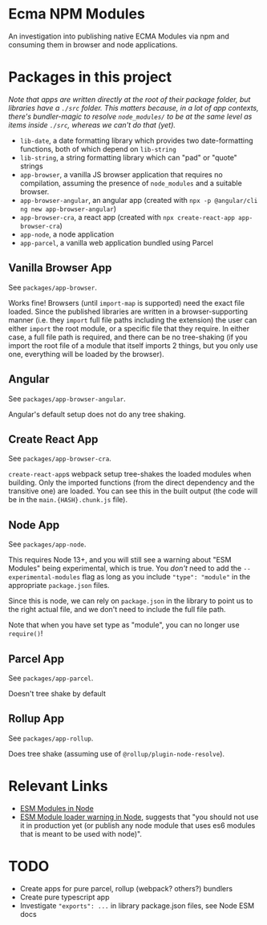 # Ecma NPM Modules

An investigation into publishing native ECMA Modules via npm and consuming them in browser and node applications.

# Packages in this project

_Note that apps are written directly at the root of their package folder, but libraries have a `./src` folder. This matters because, in a lot of app contexts, there's bundler-magic to resolve `node_modules/` to be at the same level as items inside `./src`, whereas we can't do that (yet)._

- `lib-date`, a date formatting library which provides two date-formatting functions, both of which depend on `lib-string`
- `lib-string`, a string formatting library which can "pad" or "quote" strings
- `app-browser`, a vanilla JS browser application that requires no compilation, assuming the presence of `node_modules` and a suitable browser.
- `app-browser-angular`, an angular app (created with `npx -p @angular/cli ng new app-browser-angular`)
- `app-browser-cra`, a react app (created with `npx create-react-app app-browser-cra`)
- `app-node`, a node application
- `app-parcel`, a vanilla web application bundled using Parcel

## Vanilla Browser App

See `packages/app-browser`.

Works fine! Browsers (until `import-map` is supported) need the exact file loaded. Since the published libraries are written in a browser-supporting manner (i.e. they `import` full file paths including the extension) the user can either `import` the root module, or a specific file that they require. In either case, a full file path is required, and there can be no tree-shaking (if you import the root file of a module that itself imports 2 things, but you only use one, everything will be loaded by the browser).

## Angular

See `packages/app-browser-angular`.

Angular's default setup does not do any tree shaking.

## Create React App

See `packages/app-browser-cra`.

`create-react-app`s webpack setup tree-shakes the loaded modules when building. Only the imported functions (from the direct dependency and the transitive one) are loaded. You can see this in the built output (the code will be in the `main.{HASH}.chunk.js` file).

## Node App

See `packages/app-node`.

This requires Node 13+, and you will still see a warning about "ESM Modules" being experimental, which is true. You _don't_ need to add the `--experimental-modules` flag as long as you include `"type": "module"` in the appropriate `package.json` files.

Since this is node, we can rely on `package.json` in the library to point us to the right actual file, and we don't need to include the full file path.

Note that when you have set type as "module", you can no longer use `require()`!

## Parcel App

See `packages/app-parcel`.

Doesn't tree shake by default

## Rollup App

See `packages/app-rollup`.

Does tree shake (assuming use of `@rollup/plugin-node-resolve`).

# Relevant Links

- [ESM Modules in Node](https://nodejs.org/api/esm.html)
- [ESM Module loader warning in Node](https://github.com/nodejs/node/issues/30213), suggests that "you should not use it in production yet (or publish any node module that uses es6 modules that is meant to be used with node)".

# TODO

- Create apps for pure parcel, rollup (webpack? others?) bundlers
- Create pure typescript app
- Investigate `"exports": ...` in library package.json files, see Node ESM docs
